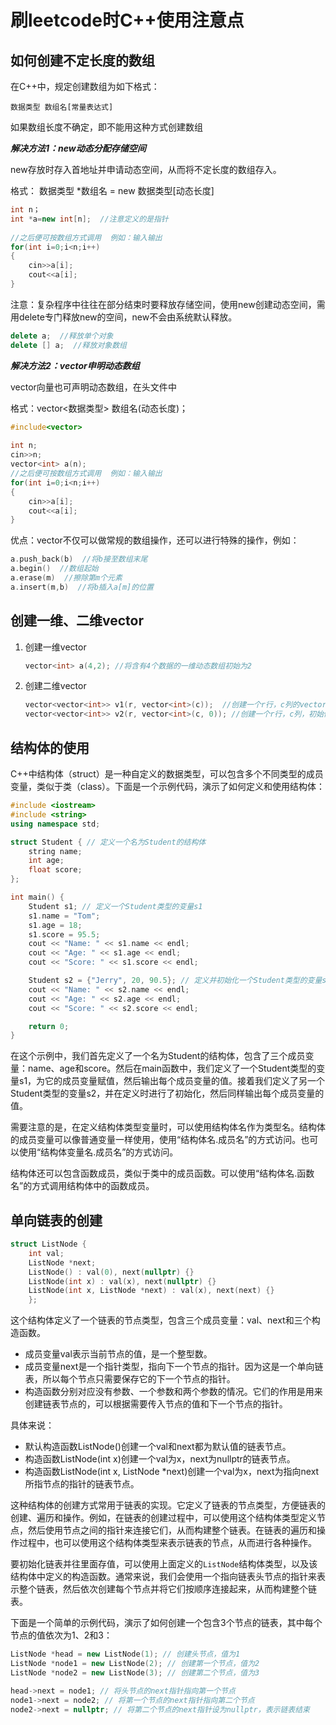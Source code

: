 # 刷leetcode时C++使用注意点

## 如何创建不定长度的数组

在C++中，规定创建数组为如下格式：

```
数据类型 数组名[常量表达式]
```

如果数组长度不确定，即不能用这种方式创建数组

***解决方法1：new动态分配存储空间***

new存放时存入首地址并申请动态空间，从而将不定长度的数组存入。

格式： 数据类型 *数组名 = new 数据类型[动态长度]

```C++
int n；
int *a=new int[n];  //注意定义的是指针
 
//之后便可按数组方式调用  例如：输入输出
for(int i=0;i<n;i++)
{
    cin>>a[i];
    cout<<a[i];
}
```

注意：复杂程序中往往在部分结束时要释放存储空间，使用new创建动态空间，需用delete专门释放new的空间，new不会由系统默认释放。

```c++
delete a;  //释放单个对象
delete [] a;  //释放对象数组
```

***解决方法2：vector申明动态数组***

vector向量也可声明动态数组，在头文件<vector>中

格式：vector<数据类型> 数组名(动态长度)；

```c++
#include<vector>
 
int n;
cin>>n;
vector<int> a(n);
//之后便可按数组方式调用  例如：输入输出
for(int i=0;i<n;i++)
{
    cin>>a[i];
    cout<<a[i];
}
```

优点：vector不仅可以做常规的数组操作，还可以进行特殊的操作，例如：

```c++
a.push_back(b)  //将b接至数组末尾
a.begin()  //数组起始
a.erase(m)  //擦除第m个元素
a.insert(m,b)  //将b插入a[m]的位置
```

## 创建一维、二维vector

1. 创建一维vector

   ```C++
   vector<int> a(4,2); //将含有4个数据的一维动态数组初始为2
   ```

2. 创建二维vector

   ```c++
   vector<vector<int>> v1(r, vector<int>(c));  //创建一个r行，c列的vector
   vector<vector<int>> v2(r, vector<int>(c, 0)); //创建一个r行，c列，初始值为0的vector
   ```




## 结构体的使用

C++中结构体（struct）是一种自定义的数据类型，可以包含多个不同类型的成员变量，类似于类（class）。下面是一个示例代码，演示了如何定义和使用结构体：

```c++
#include <iostream>
#include <string>
using namespace std;

struct Student { // 定义一个名为Student的结构体
    string name;
    int age;
    float score;
};

int main() {
    Student s1; // 定义一个Student类型的变量s1
    s1.name = "Tom";
    s1.age = 18;
    s1.score = 95.5;
    cout << "Name: " << s1.name << endl;
    cout << "Age: " << s1.age << endl;
    cout << "Score: " << s1.score << endl;

    Student s2 = {"Jerry", 20, 90.5}; // 定义并初始化一个Student类型的变量s2
    cout << "Name: " << s2.name << endl;
    cout << "Age: " << s2.age << endl;
    cout << "Score: " << s2.score << endl;

    return 0;
}
```

在这个示例中，我们首先定义了一个名为Student的结构体，包含了三个成员变量：name、age和score。然后在main函数中，我们定义了一个Student类型的变量s1，为它的成员变量赋值，然后输出每个成员变量的值。接着我们定义了另一个Student类型的变量s2，并在定义时进行了初始化，然后同样输出每个成员变量的值。

需要注意的是，在定义结构体类型变量时，可以使用结构体名作为类型名。结构体的成员变量可以像普通变量一样使用，使用“结构体名.成员名”的方式访问。也可以使用“结构体变量名.成员名”的方式访问。

结构体还可以包含函数成员，类似于类中的成员函数。可以使用“结构体名.函数名”的方式调用结构体中的函数成员。

## 单向链表的创建

```c++
struct ListNode {
    int val;
    ListNode *next;
    ListNode() : val(0), next(nullptr) {}
    ListNode(int x) : val(x), next(nullptr) {}
    ListNode(int x, ListNode *next) : val(x), next(next) {}
    };
```

这个结构体定义了一个链表的节点类型，包含三个成员变量：val、next和三个构造函数。

- 成员变量val表示当前节点的值，是一个整型数。
- 成员变量next是一个指针类型，指向下一个节点的指针。因为这是一个单向链表，所以每个节点只需要保存它的下一个节点的指针。
- 构造函数分别对应没有参数、一个参数和两个参数的情况。它们的作用是用来创建链表节点的，可以根据需要传入节点的值和下一个节点的指针。

具体来说：

- 默认构造函数ListNode()创建一个val和next都为默认值的链表节点。
- 构造函数ListNode(int x)创建一个val为x，next为nullptr的链表节点。
- 构造函数ListNode(int x, ListNode *next)创建一个val为x，next为指向next所指节点的指针的链表节点。

这种结构体的创建方式常用于链表的实现。它定义了链表的节点类型，方便链表的创建、遍历和操作。例如，在链表的创建过程中，可以使用这个结构体类型定义节点，然后使用节点之间的指针来连接它们，从而构建整个链表。在链表的遍历和操作过程中，也可以使用这个结构体类型来表示链表的节点，从而进行各种操作。

要初始化链表并往里面存值，可以使用上面定义的`ListNode`结构体类型，以及该结构体中定义的构造函数。通常来说，我们会使用一个指向链表头节点的指针来表示整个链表，然后依次创建每个节点并将它们按顺序连接起来，从而构建整个链表。

下面是一个简单的示例代码，演示了如何创建一个包含3个节点的链表，其中每个节点的值依次为1、2和3：

```c++
ListNode *head = new ListNode(1); // 创建头节点，值为1
ListNode *node1 = new ListNode(2); // 创建第一个节点，值为2
ListNode *node2 = new ListNode(3); // 创建第二个节点，值为3

head->next = node1; // 将头节点的next指针指向第一个节点
node1->next = node2; // 将第一个节点的next指针指向第二个节点
node2->next = nullptr; // 将第二个节点的next指针设为nullptr，表示链表结束
```

